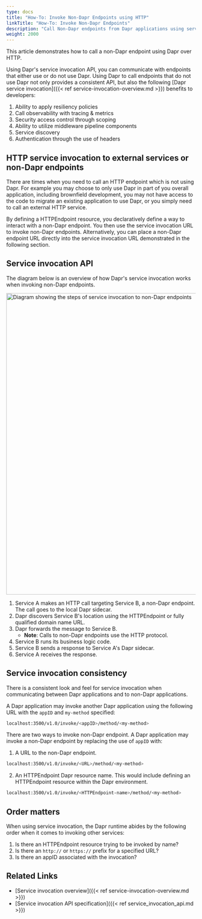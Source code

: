 ```yaml
---
type: docs
title: "How-To: Invoke Non-Dapr Endpoints using HTTP"
linkTitle: "How-To: Invoke Non-Dapr Endpoints"
description: "Call Non-Dapr endpoints from Dapr applications using service invocation"
weight: 2000
---
```


This article demonstrates how to call a non-Dapr endpoint using Dapr over HTTP.

Using Dapr's service invocation API, you can communicate with endpoints that either use or do not use Dapr. Using Dapr to call endpoints that do not use Dapr not only provides a consistent API, but also  the following [Dapr service invocation]({{< ref service-invocation-overview.md >}}) benefits to developers:

1. Ability to apply resiliency policies
2. Call observability with tracing & metrics
3. Security access control through scoping
4. Ability to utilize middleware pipeline components
5. Service discovery
6. Authentication through the use of headers

## HTTP service invocation to external services or non-Dapr endpoints
There are times when you need to call an HTTP endpoint which is not using Dapr. For example you may choose to only use Dapr in part of you overall application, including brownfield development, you may not have access to the code to migrate an existing application to use Dapr, or you simply need to call an external HTTP service.

By defining a HTTPEndpoint resource, you declaratively define a way to interact with a non-Dapr endpoint. You then use the service invocation URL to invoke non-Dapr endpoints. Alternatively, you can place a non-Dapr endpoint URL directly into the service invocation URL demonstrated in the following section.

## Service invocation API

The diagram below is an overview of how Dapr's service invocation works when invoking non-Dapr endpoints.

<img src="/images/service-invocation-overview-non-dapr-endpoint.png" width=800 alt="Diagram showing the steps of service invocation to non-Dapr endpoints">

1. Service A makes an HTTP call targeting Service B, a non-Dapr endpoint. The call goes to the local Dapr sidecar.
2. Dapr discovers Service B's location using the HTTPEndpoint or fully qualified domain name URL.
3. Dapr forwards the message to Service B.
    - **Note**: Calls to non-Dapr endpoints use the HTTP protocol.
4. Service B runs its business logic code.
5. Service B sends a response to Service A's Dapr sidecar.
6. Service A receives the response.

## Service invocation consistency

There is a consistent look and feel for service invocation when communicating between Dapr applications and to non-Dapr applications.

A Dapr application may invoke another Dapr application using the following URL with the `appID` and `my-method` specified:

```sh
localhost:3500/v1.0/invoke/<appID>/method/<my-method>
```

There are two ways to invoke non-Dapr endpoint. A Dapr application may invoke a non-Dapr endpoint by replacing the use of `appID` with:

1. A URL to the non-Dapr endpoint.

```sh
localhost:3500/v1.0/invoke/<URL>/method/<my-method>
```

2. An HTTPEndpoint Dapr resource name. This would include defining an HTTPEndpoint resource within the Dapr environment.

```sh
localhost:3500/v1.0/invoke/<HTTPEndpoint-name>/method/<my-method>
```

## Order matters

When using service invocation, the Dapr runtime abides by the following order when it comes to invoking other services:

1. Is there an HTTPEndpoint resource trying to be invoked by name?
2. Is there an `http://` or `https://` prefix for a specified URL?
3. Is there an appID associated with the invocation?

## Related Links

- [Service invocation overview]({{< ref service-invocation-overview.md >}})
- [Service invocation API specification]({{< ref service_invocation_api.md >}})